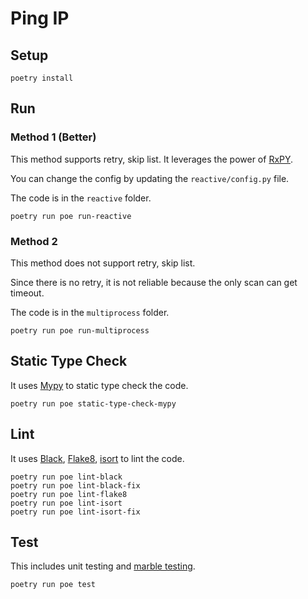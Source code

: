 # Ping IP

## Setup

```shell
poetry install
```

## Run

### Method 1 (Better)

This method supports retry, skip list. It leverages the power of [RxPY](https://github.com/ReactiveX/RxPY).

You can change the config by updating the `reactive/config.py` file.

The code is in the `reactive` folder.

```shell
poetry run poe run-reactive
```

### Method 2

This method does not support retry, skip list.

Since there is no retry, it is not reliable because the only scan can get timeout.

The code is in the `multiprocess` folder.

```shell
poetry run poe run-multiprocess
```

## Static Type Check

It uses [Mypy](https://github.com/python/mypy) to static type check the code.

```shell
poetry run poe static-type-check-mypy
```

## Lint

It uses [Black](https://github.com/psf/black), [Flake8](https://github.com/PyCQA/flake8), [isort](https://github.com/PyCQA/isort) to lint the code.

```shell
poetry run poe lint-black
poetry run poe lint-black-fix
poetry run poe lint-flake8
poetry run poe lint-isort
poetry run poe lint-isort-fix
```

## Test

This includes unit testing and [marble testing](https://rxjs.dev/guide/testing/marble-testing).

```shell
poetry run poe test
```
